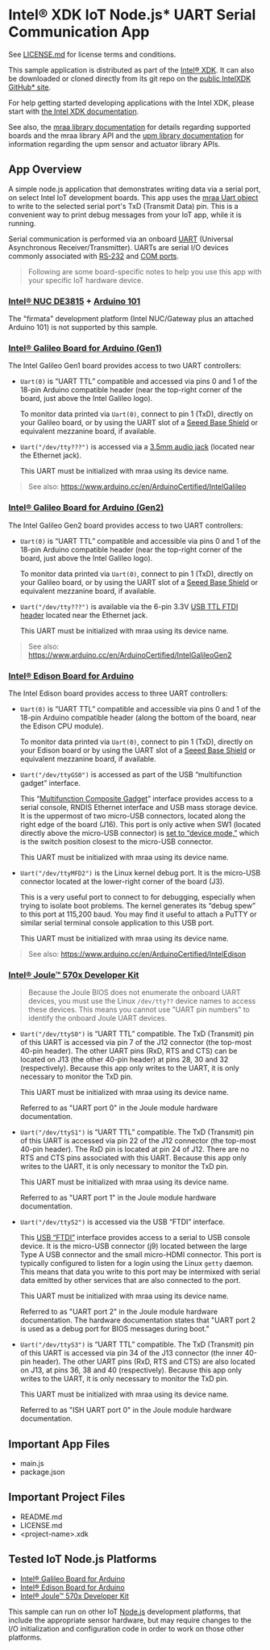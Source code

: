 Intel® XDK IoT Node.js\* UART Serial Communication App
======================================================

See [LICENSE.md](LICENSE.md) for license terms and conditions.

This sample application is distributed as part of the [Intel® XDK][1]. It can
also be downloaded or cloned directly from its git repo on the
[public IntelXDK GitHub\* site][2].

[1]: http://xdk.intel.com
[2]: https://github.com/gomobile

For help getting started developing applications with the Intel XDK, please
start with [the Intel XDK documentation][3].

[3]: https://software.intel.com/en-us/xdk/docs

See also, the
[mraa library documentation](https://iotdk.intel.com/docs/master/mraa/index.html)
for details regarding supported boards and the mraa library API and the
[upm library documentation](https://iotdk.intel.com/docs/master/upm/) for
information regarding the upm sensor and actuator library APIs.

App Overview
------------

A simple node.js application that demonstrates writing data via a serial port,
on select Intel IoT development boards. This app uses the [mraa Uart object][4]
to write to the selected serial port's TxD (Transmit Data) pin. This is a
convenient way to print debug messages from your IoT app, while it is running.

[4]:http://iotdk.intel.com/docs/master/mraa/classmraa_1_1_uart.html

Serial communication is performed via an onboard [UART][5] (Universal
Asynchronous Receiver/Transmitter). UARTs are serial I/O devices commonly
associated with [RS-232][6] and [COM ports][7].

[5]: https://en.wikipedia.org/wiki/Universal_asynchronous_receiver/transmitter
[6]: https://en.wikipedia.org/wiki/RS-232
[7]: https://en.wikipedia.org/wiki/COM_(hardware_interface)

> Following are some board-specific notes to help you use this app with your
> specific IoT hardware device.

### [Intel® NUC DE3815](http://www.intel.com/nucsupport) + [Arduino 101](http://intel.com/arduino)

The "firmata" development platform (Intel NUC/Gateway plus an attached Arduino
101) is not supported by this sample.

### [Intel® Galileo Board for Arduino (Gen1)](http://intel.com/galileo)

The Intel Galileo Gen1 board provides access to two UART controllers:

* `Uart(0)` is “UART TTL” compatible and accessed via pins 0 and 1 of the
  18-pin Arduino compatible header (near the top-right corner of the board,
  just above the Intel Galileo logo).

  To monitor data printed via `Uart(0)`, connect to pin 1 (TxD), directly on
  your Galileo board, or by using the UART slot of a [Seeed Base Shield][8]
  or equivalent mezzanine board, if available.

[8]: https://www.seeedstudio.com/Base-Shield-V2-p-1378.html

* `Uart("/dev/tty???")` is accessed via a [3.5mm audio jack][9] (located
  near the Ethernet jack).

  This UART must be initialized with mraa using its device name.

[9]: http://www.ftdichip.com/Products/Cables/USBTTLSerial.htm

> See also: <https://www.arduino.cc/en/ArduinoCertified/IntelGalileo>

### [Intel® Galileo Board for Arduino (Gen2)](http://intel.com/galileo)

The Intel Galileo Gen2 board provides access to two UART controllers:

* `Uart(0)` is “UART TTL” compatible and accessible via pins 0 and 1 of the
  18-pin Arduino compatible header (near the top-right corner of the board,
  just above the Intel Galileo logo).

  To monitor data printed via `Uart(0)`, connect to pin 1 (TxD), directly on
  your Galileo board, or by using the UART slot of a [Seeed Base Shield][10]
  or equivalent mezzanine board, if available.

[10]: https://www.seeedstudio.com/Base-Shield-V2-p-1378.html

* `Uart("/dev/tty???")` is available via the 6-pin 3.3V
  [USB TTL FTDI header][11] located near the Ethernet jack.

  This UART must be initialized with mraa using its device name.

[11]: http://www.ftdichip.com/Products/Cables/USBTTLSerial.htm

> See also: <https://www.arduino.cc/en/ArduinoCertified/IntelGalileoGen2>

### [Intel® Edison Board for Arduino](http://intel.com/edison)

The Intel Edison board provides access to three UART controllers:

* `Uart(0)` is “UART TTL” compatible and accessible via pins 0 and 1 of the
  18-pin Arduino compatible header (along the bottom of the board, near the
  Edison CPU module).

  To monitor data printed via `Uart(0)`, connect to pin 1 (TxD), directly on
  your Edison board or by using the UART slot of a [Seeed Base Shield][12]
  or equivalent mezzanine board, if available.

[12]: https://www.seeedstudio.com/Base-Shield-V2-p-1378.html

* `Uart("/dev/ttyGS0")` is accessed as part of the USB “multifunction gadget”
  interface.

  This “[Multifunction Composite Gadget][13]” interface provides access to a
  serial console, RNDIS Ethernet interface and USB mass storage device. It is
  the uppermost of two micro-USB connectors, located along the right edge of
  the board (J16). This port is only active when SW1 (located directly above
  the micro-USB connector) is [set to “device mode,”][14] which is the switch
  position closest to the micro-USB connector.

  This UART must be initialized with mraa using its device name.

[13]: https://www.kernel.org/doc/Documentation/usb/gadget_multi.txt
[14]: https://communities.intel.com/docs/DOC-23454

* `Uart("/dev/ttyMFD2")` is the Linux kernel debug port. It is the micro-USB
  connector located at the lower-right corner of the board (J3).

  This is a very useful port to connect to for debugging, especially when
  trying to isolate boot problems. The kernel generates its “debug spew” to
  this port at 115,200 baud. You may find it useful to attach a PuTTY or
  similar serial terminal console application to this USB port.

  This UART must be initialized with mraa using its device name.

> See also: <https://www.arduino.cc/en/ArduinoCertified/IntelEdison>

### [Intel® Joule™ 570x Developer Kit](http://intel.com/joule)

> Because the Joule BIOS does not enumerate the onboard UART devices, you
> must use the Linux `/dev/tty??` device names to access these devices.
> This means you cannot use "UART pin numbers" to identify the onboard
> Joule UART devices.

* `Uart("/dev/ttyS0")` is “UART TTL” compatible. The TxD (Transmit) pin of this
  UART is accessed via pin 7 of the J12 connector (the top-most 40-pin header).
  The other UART pins (RxD, RTS and CTS) can be located on J13 (the other 40-pin
  header) at pins 28, 30 and 32 (respectively). Because this app only writes to
  the UART, it is only necessary to monitor the TxD pin.

  This UART must be initialized with mraa using its device name.

  Referred to as "UART port 0" in the Joule module hardware documentation.

* `Uart("/dev/ttyS1")` is “UART TTL” compatible. The TxD (Transmit) pin of this
  UART is accessed via pin 22 of the J12 connector (the top-most 40-pin header).
  The RxD pin is located at pin 24 of J12. There are no RTS and CTS pins
  associated with this UART. Because this app only writes to the UART, it is
  only necessary to monitor the TxD pin.

  This UART must be initialized with mraa using its device name.

  Referred to as "UART port 1" in the Joule module hardware documentation.

* `Uart("/dev/ttyS2")` is accessed via the USB “FTDI” interface.

  This [USB “FTDI”][15] interface provides access to a serial to USB console
  device. It is the micro-USB connector (j9) located between the large Type A
  USB connector and the small micro-HDMI connector. This port is typically
  configured to listen for a login using the Linux `getty` daemon. This means
  that data you write to this port may be intermixed with serial data emitted
  by other services that are also connected to the port.

  This UART must be initialized with mraa using its device name.

  Referred to as "UART port 2" in the Joule module hardware documentation.
  The hardware documentation states that "UART port 2 is used as a debug
  port for BIOS messages during boot."

[15]: https://en.wikipedia.org/wiki/FTDI

* `Uart("/dev/ttyS3")` is “UART TTL” compatible. The TxD (Transmit) pin of this
  UART is accessed via pin 34 of the J13 connector (the inner 40-pin header).
  The other UART pins (RxD, RTS and CTS) are also located on J13, at pins 36, 38
  and 40 (respectively). Because this app only writes to the UART, it is only
  necessary to monitor the TxD pin.

  This UART must be initialized with mraa using its device name.

  Referred to as "ISH UART port 0" in the Joule module hardware documentation.

Important App Files
-------------------

* main.js
* package.json

Important Project Files
-----------------------

* README.md
* LICENSE.md
* \<project-name\>.xdk

Tested IoT Node.js Platforms
----------------------------

* [Intel® Galileo Board for Arduino](http://intel.com/galileo)
* [Intel® Edison Board for Arduino](http://intel.com/edison)
* [Intel® Joule™ 570x Developer Kit](http://intel.com/joule)

This sample can run on other IoT [Node.js](http://nodejs.org) development
platforms, that include the appropriate sensor hardware, but may require
changes to the I/O initialization and configuration code in order to work on
those other platforms.
